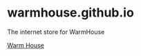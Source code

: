# warmhouse.github.io
The internet store for WarmHouse

[Warm House](https://asekenskigo.github.io/warmhouse/src/ "My project")
